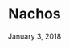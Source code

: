 ---
layout: post
date: January 3, 2018
title: Nachos
company: Trello
link: https://design.trello.com/
image: images/systems/nachos.jpg
description: Nachos is Trello's design system. This comprehensive guide and resource library contains everything you’ll need to design with us, including our core principles, visual design, interface components, branding, and resources to help make your initiative the tastiest.

---